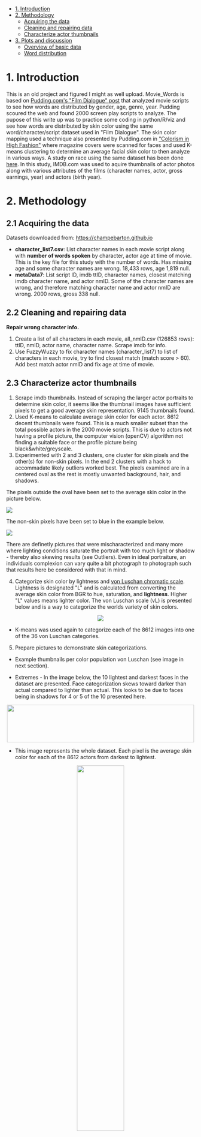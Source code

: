 - [1. Introduction](#1-introduction)
- [2. Methodology](#2-methodology)
  - [Acquiring the data](#acquiring-the-data)
  - [Cleaning and repairing data](#cleaning-and-repairing-data)
  - [Characterize actor thumbnails](#characterize-actor-thumbnails)
- [3. Plots and discussion](#3-plots-and-discussion)
  - [Overview of basic data](#overview-of-basic-data)
  - [Word distribution](#word-distribution)

# 1. Introduction

This is an old project and figured I might as well upload. Movie_Words is based
on
[Pudding.com's "Film Dialogue" post](https://pudding.cool/2017/03/film-dialogue/)
that analyzed movie scripts to see how words are distributed by gender, age,
genre, year. Pudding scoured the web and found 2000 screen play scripts to
analyze. The pupose of this write up was to practice some coding in python/R/viz
and see how words are distributed by skin color using the same
word/character/script dataset used in "Film Dialogue". The skin color mapping
used a technique also presented by Pudding.com in
["Colorism in High Fashion"](https://pudding.cool/2019/04/vogue/) where magazine
covers were scanned for faces and used K-means clustering to determine an
average facial skin color to then analyze in various ways. A study on race using
the same dataset has been done [here](https://champebarton.github.io/). In this
study, IMDB.com was used to aquire thumbnails of actor photos along with various
attributes of the films (character names, actor, gross earnings, year) and
actors (birth year).

# 2. Methodology

## 2.1 Acquiring the data

Datasets downloaded from: https://champebarton.github.io

- **character_list7.csv**: List character names in each movie script along with
  **number of words spoken** by character, actor age at time of movie. This is
  the key file for this study with the number of words. Has missing age and some
  character names are wrong. 18,433 rows, age 1,819 null.
- **metaData7**: List script ID, imdb ttID, character names, closest matching
  imdb character name, and actor nmID. Some of the character names are wrong,
  and therefore matching character name and actor nmID are wrong. 2000 rows,
  gross 338 null.

## 2.2 Cleaning and repairing data

**Repair wrong character info.**

1.  Create a list of all characters in each movie, all_nmID.csv (126853 rows):
    ttID, nmID, actor name, character name. Scrape imdb for info.
2.  Use FuzzyWuzzy to fix character names (character_list7) to list of
    characters in each movie, try to find closest match (match score > 60). Add
    best match actor nmID and fix age at time of movie.

## 2.3 Characterize actor thumbnails

1.  Scrape imdb thumbnails. Instead of scraping the larger actor portraits to
    determine skin color, it seems like the thumbnail images have sufficient
    pixels to get a good average skin representation. 9145 thumbnails found.
2.  Used K-means to calculate average skin color for each actor. 8612 decent
    thumbnails were found. This is a much smaller subset than the total possible
    actors in the 2000 movie scripts. This is due to actors not having a profile
    picture, the computer vision (openCV) algorithm not finding a suitable face
    or the profile picture being black&white/greyscale.
3.  Experimented with 2 and 3 clusters, one cluster for skin pixels and the
    other(s) for non-skin pixels. In the end 2 clusters with a hack to
    accommadate likely outliers worked best. The pixels examined are in a
    centered oval as the rest is mostly unwanted background, hair, and shadows.

The pixels outside the oval have been set to the average skin color in the
picture below.

<img src="movie_words/TEMP3_tiled_avg_ellipse_fix.jpg" align="center" />

The non-skin pixels have been set to blue in the example below.

<img src="movie_words/TEMP3_tiled_k2_v14.jpg" align="center" />

There are definetly pictures that were mischaracterized and many more where
lighting conditions saturate the portrait with too much light or shadow -
thereby also skewing results (see Outliers). Even in ideal portraiture, an
individuals complexion can vary quite a bit photograph to photograph such that
results here be considered with that in mind.

4.  Categorize skin color by lightness and
    [von Luschan chromatic scale](https://en.wikipedia.org/wiki/Von_Luschan%27s_chromatic_scale).
    Lightness is designated "L" and is calculated from converting the average
    skin color from BGR to hue, saturation, and **lightness**. Higher "L" values
    means lighter color. The von Luschan scale (vL) is presented below and is a
    way to categorize the worlds variety of skin colors.

<div style="text-align: center;">
<img src="movie_words/Felix_von_Luschan_Skin_Color_chart.svg" align="center" />
</div>

- K-means was used again to categorize each of the 8612 images into one of the
  36 von Luschan categories.

5.  Prepare pictures to demonstrate skin categorizations.

- Example thumbnails per color population von Luschan (see image in next
  section).

- Extremes - In the image below, the 10 lightest and darkest faces in the
  dataset are presented. Face categorization skews toward darker than actual
  compared to lighter than actual. This looks to be due to faces being in
  shadows for 4 or 5 of the 10 presented here.

<div style="text-align: center;"><img src="movie_words/outliers_L.jpg" width="500" height="100" class="jop-noMdConv"></div>

- This image represents the whole dataset. Each pixel is the average skin color
  for each of the 8612 actors from darkest to lightest.

<div style="text-align: center;">

<img src="movie_words/ALL_pixels_bgr_skin_color_v14_03232021.png" width="50%" align="center" />

</div>

# 3. Plots and discussion

## Overview of basic data

### Movie Release Year

- Movie releases are heavily skewed toward 1990 and after (77% of entries).

<img src="movie_words/movie_release_year_histogram.png" align="center" />

| Year        | %   |
| ----------- | --- |
| 1929 - 80   | 11% |
| 1980 - 90   | 12% |
| 1990 - 2000 | 26% |
| 2000 - 10   | 33% |
| 2010 - 15   | 18% |

### von Luschan

- There are 36 skin color categories, but some categories seem identical. The
  K-means grouping placed actors within 20 distinct groups, with group 23
  peaking at 6,825 occurances. **\[1, 7, 13-15, 17, 21-34\]**

- This bar plot has bars colored by von Luschan category. Of the 18,433 roles
  and the twenty non-zero von Luschan groups, Groups: 1, 7, 28, 29, 30, and 34
  had less than 21 occurances. Considering the accuracy of the grouping, it
  would be recommended to use a more general color scale like Fitzpatrick with 6
  groups

<div style="text-align: center;"><img src="movie_words/roles_by_von_luschan.png" width="600" height="353" class="jop-noMdConv"></div><div style="text-align: right;"><img src="movie_words/ref_tile.jpg" width="498" height="25" class="jop-noMdConv"></div><div style="text-align: right;"><img src="movie_words/my_tiles2.jpg" width="500" height="250" class="jop-noMdConv"></div>

- The tiled image above shows which faces are categorized into each group;
  miscategorizations are visible but the the idea is that enough are categorized
  correctly to provide usefull trends for analysis. In general light skinned
  actors are more likely to be categorized into darker groups than actual.

### Lightness

- Lightness values are skewed toward lighter skin tones. Average value is 59,
  with a range of 10 - 93.

![movie_words/lightness_count_histogram.png](:/fc4af48893eb449aadf70d3543cd3bf4)

| L                     | % of Characters |
| --------------------- | --------------- |
| 0 - 20 **Darkest**    | 1%              |
| 20 -40                | 9%              |
| 40 - 60               | 36%             |
| 60 - 80               | 53%             |
| 80 - 100 **Lightest** | 1%              |

### Word count frequency

- 50% of roles have less than 478 words (1st three columns). 2.8% of roles have
  more than 5,000 words and account for 19.9% of all words in the study. 0.6% of
  roles have more than 8,500 words and account for 6.6% of all words in the
  study. ![movie_words/role_word_count.png](:/67eae391d89f49e18f948e91be82bea6)
  Each column corresponds to 200 words of dialogue.

**Actor Age**

![movie_words/age_histogram.png](:/00bb0e5ec3d74a8c84e9b35f7175b11d)

## Word distribution

- Total Word counts by color population
- Average Word counts by color population

### Words by von Luschan and Lightness (dot plot)

- This plots shows the distribution of words per role in each von Luschan
  category.

<img src="movie_words/wordroles_by_von_luschen.png" width="599" height="369" class="jop-noMdConv">

**Words by von Luschan and Lightness (dot plot - outliers > 3 Std Dev removed,
416 rows)**

- When outliers are removed - the few characters exceeding 3 standard deviations
  beyond the mean where removed (416 out of 18433 rows), the plot evens out a
  bit more between the different vL groups. Groups (1, 7, 13, 14) make up 1.1%
  of all words, (15, 17, 21): 9%, (22, 23):30%, 24:41%, 25:10%, (26, 27):7%
  (28-34):3%

<img src="movie_words/wordroles_by_von_luschen_cut.png" width="601" height="371" class="jop-noMdConv">

| fit_vL | roles | avg_words | pct_all_words |
| ------ | ----- | --------- | ------------- |
| 1      | 15    | 363       | 0.04          |
| 7      | 2     | 358       | 0.004         |
| 13     | 229   | 685       | 1.0           |
| 14     | 34    | 545       | 0.12          |
| 15     | 1357  | 817       | 7.0           |
| 17     | 480   | 524       | 1.6           |
| 21     | 79    | 730       | 0.37          |
| 22     | 2906  | 866       | 16.0          |
| 23     | 2036  | 1041      | 13.5          |
| 24     | 6679  | 956       | 40.7          |
| 25     | 1985  | 764       | 9.7           |
| 26     | 893   | 687       | 3.9           |
| 27     | 708   | 652       | 2.9           |
| 28     | 13    | 464       | 0.04          |
| 29     | 20    | 885       | 0.11          |
| 30     | 19    | 527       | 0.06          |
| 31     | 442   | 830       | 2.34          |
| 32     | 46    | 408       | 0.12          |
| 33     | 67    | 813       | 0.35          |
| 34     | 7     | 1112      | 0.05          |

### Averge Words by von Luschan

<img src="movie_words/avg_words_by_von_luschen.png" align="center" />

**Averge Words by von Luschan (outliers > 3 Std Deviations removed, 416 rows)**

- **It is interesting to note that the darkest group (34) had the highest
  average word count (1112) per role (7 roles).**

<img src="movie_words/avg_words_by_von_luschen_cut.png" width="600" height="371" class="jop-noMdConv">

---

### Average Word count by von Luschan group

<img src="movie_words/avg_words_count_by_von_luschen_cut.png" align="center" />

### Average Word count % by von Luschan group

<img src="movie_words/avg_words_count_percent_by_von_luschen_cut.png" align="center" />

### Word count and average words by Lightness

<img src="movie_words/words_count_avg_by_lightness.png" align="center" />
